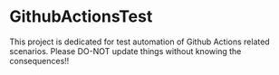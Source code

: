 # GithubActionsTest

This project is dedicated for test automation of Github Actions related scenarios. Please DO-NOT update things without knowing the consequences!!
